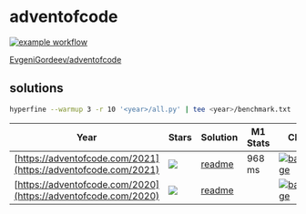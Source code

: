# adventofcode

[![example workflow](https://github.com/EvgeniGordeev/adventofcode/actions/workflows/ci.yaml/badge.svg)](https://github.com/EvgeniGordeev/adventofcode/actions)

[EvgeniGordeev/adventofcode](https://github.com/EvgeniGordeev/adventofcode)

## solutions

```bash
hyperfine --warmup 3 -r 10 '<year>/all.py' | tee <year>/benchmark.txt
```

| Year                                                           | Stars                                                  | Solution                    | M1 Stats | CI                                                                                                                                                                                                                   |
|----------------------------------------------------------------|--------------------------------------------------------|-----------------------------|----------|----------------------------------------------------------------------------------------------------------------------------------------------------------------------------------------------------------------------|
| [https://adventofcode.com/2021](https://adventofcode.com/2021) | ![](https://img.shields.io/badge/stars%20⭐-30-yellow)  | [readme](README_2021.md)    | 968 ms   | [![badge](https://img.shields.io/endpoint?url=https://gist.githubusercontent.com/EvgeniGordeev/13c6cac3c39702cdcb9cc169b66c3210/raw/runtime-badge-2021.json)](https://github.com/EvgeniGordeev/adventofcode/actions) |
| [https://adventofcode.com/2020](https://adventofcode.com/2020) | ![](https://img.shields.io/badge/stars%20⭐-45-yellow)  | [readme](README_2020.md)    |          | [![badge](https://img.shields.io/endpoint?url=https://gist.githubusercontent.com/EvgeniGordeev/13c6cac3c39702cdcb9cc169b66c3210/raw/runtime-badge-2020.json)](https://github.com/EvgeniGordeev/adventofcode/actions) |



